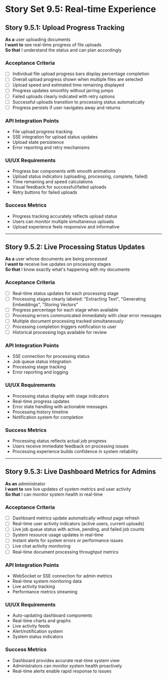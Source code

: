 # Story Set 9.5: Real-time Experience

## Story 9.5.1: Upload Progress Tracking
**As a** user uploading documents  
**I want to** see real-time progress of file uploads  
**So that** I understand the status and can plan accordingly

### Acceptance Criteria
- [ ] Individual file upload progress bars display percentage completion
- [ ] Overall upload progress shown when multiple files are selected
- [ ] Upload speed and estimated time remaining displayed
- [ ] Progress updates smoothly without jarring jumps
- [ ] Failed uploads clearly indicated with retry options
- [ ] Successful uploads transition to processing status automatically
- [ ] Progress persists if user navigates away and returns

### API Integration Points
- File upload progress tracking
- SSE integration for upload status updates
- Upload state persistence
- Error reporting and retry mechanisms

### UI/UX Requirements
- Progress bar components with smooth animations
- Upload status indicators (uploading, processing, complete, failed)
- Time remaining and speed calculations
- Visual feedback for successful/failed uploads
- Retry buttons for failed uploads

### Success Metrics
- Progress tracking accurately reflects upload status
- Users can monitor multiple simultaneous uploads
- Upload experience feels responsive and informative

---

## Story 9.5.2: Live Processing Status Updates
**As a** user whose documents are being processed  
**I want to** receive live updates on processing stages  
**So that** I know exactly what's happening with my documents

### Acceptance Criteria
- [ ] Real-time status updates for each processing stage
- [ ] Processing stages clearly labeled: "Extracting Text", "Generating Embeddings", "Storing Vectors"
- [ ] Progress percentage for each stage when available
- [ ] Processing errors communicated immediately with clear error messages
- [ ] Multiple document processing tracked simultaneously
- [ ] Processing completion triggers notification to user
- [ ] Historical processing logs available for review

### API Integration Points
- SSE connection for processing status
- Job queue status integration
- Processing stage tracking
- Error reporting and logging

### UI/UX Requirements
- Processing status display with stage indicators
- Real-time progress updates
- Error state handling with actionable messages
- Processing history timeline
- Notification system for completion

### Success Metrics
- Processing status reflects actual job progress
- Users receive immediate feedback on processing issues
- Processing experience builds confidence in system reliability

---

## Story 9.5.3: Live Dashboard Metrics for Admins
**As an** administrator  
**I want to** see live updates of system metrics and user activity  
**So that** I can monitor system health in real-time

### Acceptance Criteria
- [ ] Dashboard metrics update automatically without page refresh
- [ ] Real-time user activity indicators (active users, current uploads)
- [ ] Live job queue status with active, pending, and failed job counts
- [ ] System resource usage updates in real-time
- [ ] Instant alerts for system errors or performance issues
- [ ] Live chat activity monitoring
- [ ] Real-time document processing throughput metrics

### API Integration Points
- WebSocket or SSE connection for admin metrics
- Real-time system monitoring data
- Live activity tracking
- Performance metrics streaming

### UI/UX Requirements
- Auto-updating dashboard components
- Real-time charts and graphs
- Live activity feeds
- Alert/notification system
- System status indicators

### Success Metrics
- Dashboard provides accurate real-time system view
- Administrators can monitor system health proactively
- Real-time alerts enable rapid response to issues